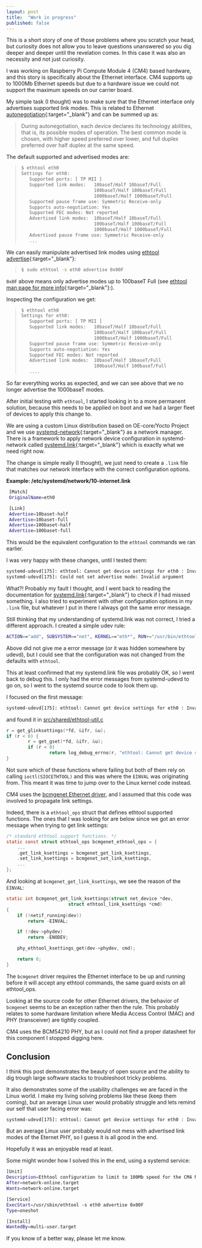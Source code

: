 ```yaml
---
layout: post
title:  "Work in progress"
published: false
---
```


This is a short story of one of those problems where you scratch your head, but
curiosity does not allow you to leave questions unanswered so you dig deeper
and deeper until the revelation comes. In this case it was also an necessity
and not just curiosity.

I was working on Raspberry Pi Compute Module 4 (CM4) based hardware, and this
story is specifically about the Ethernet interface. CM4 supports up to 1000Mb
Ethernet speeds but due to a hardware issue we could not support the maximum
speeds on our carrier board.

My simple task (I thought) was to make sure that the Ethernet interface only
advertises supported link modes. This is related to Ethernet
[autonegotiation](https://en.wikipedia.org/wiki/Autonegotiation){:target="_blank"}
and can be summed up as:

> During autonegotiation, each device declares its technology abilities, that
> is, its possible modes of operation. The best common mode is chosen, with
> higher speed preferred over lower, and full duplex preferred over half duplex
> at the same speed.

The default supported and advertised modes are:

>```bash
>$ ethtool eth0
>Settings for eth0:
>    Supported ports: [ TP MII ]
>    Supported link modes:   10baseT/Half 10baseT/Full
>                            100baseT/Half 100baseT/Full
>                            1000baseT/Half 1000baseT/Full
>    Supported pause frame use: Symmetric Receive-only
>    Supports auto-negotiation: Yes
>    Supported FEC modes: Not reported
>    Advertised link modes:  10baseT/Half 10baseT/Full
>                            100baseT/Half 100baseT/Full
>                            1000baseT/Half 1000baseT/Full
>    Advertised pause frame use: Symmetric Receive-only
>    ...
>```

We can easily manipulate advertised link modes using
[ethtool advertise](https://man7.org/linux/man-pages/man8/ethtool.8.html){:target="_blank"}:

> ```bash
>$ sudo ethtool -s eth0 advertise 0x00F
> ```

`0x0F` above means only advertise modes up to 100baseT Full
(see [ethtool man page for more info](https://man7.org/linux/man-pages/man8/ethtool.8.html){:target="_blank"}:).

Inspecting the configuration we get:

>```bash
>$ ethtool eth0
>Settings for eth0:
>    Supported ports: [ TP MII ]
>    Supported link modes:   10baseT/Half 10baseT/Full
>                            100baseT/Half 100baseT/Full
>                            1000baseT/Half 1000baseT/Full
>    Supported pause frame use: Symmetric Receive-only
>    Supports auto-negotiation: Yes
>    Supported FEC modes: Not reported
>    Advertised link modes:  10baseT/Half 10baseT/Full
>                            100baseT/Half 100baseT/Full
>    ....
>```

So far everything works as expected, and we can see above that we no longer
advertise the 1000baseT modes.

After initial testing with `ethtool`, I started looking in to a more permanent
solution, because this needs to be applied on boot and we had a larger fleet of
devices to apply this change to.

We are using a custom Linux distribution based on OE-core/Yocto Project and we
use
[systemd-network](https://www.freedesktop.org/software/systemd/man/systemd.network.html){:target="_blank"}
as a network manager. There is a framework to apply network device configuration
in systemd-network called [systemd.link](https://www.freedesktop.org/software/systemd/man/systemd.link.html){:target="_blank"}
which is exactly what we need right now.

The change is simple really (I thought), we just need to create a `.link` file
that matches our network interface with the correct configuration options.

**Example: /etc/systemd/network/10-internet.link**

```bash
 [Match]
 OriginalName=eth0

 [Link]
 Advertise=10baset-half
 Advertise=10baset-full
 Advertise=100baset-half
 Advertise=100baset-full
```

This would be the equivalent configuration to the `ethtool` commands we ran
earlier.

I was very happy with these changes, until I tested them:

```bash
systemd-udevd[175]: ethtool: Cannot get device settings for eth0 : Invalid argument
systemd-udevd[175]: Could not set advertise mode: Invalid argument
```

What?! Probably my fault I thought, and I went back to reading the documentation
for [systemd.link](https://www.freedesktop.org/software/systemd/man/systemd.link.html){:target="_blank"}
to check if I had missed something. I also tried to experiment with other
configuration options in my `.link` file, but whatever I put in there I always
got the same error message.

Still thinking that my understanding of systemd.link was not correct, I tried
a different approach. I created a simple udev rule:

```bash
ACTION=="add", SUBSYSTEM=="net", KERNEL=="eth*", RUN+="/usr/bin/ethtool -s $name advertise 0x00F"
```

Above did not give me a error message (or it was hidden somewhere by udevd),
but I could see that the configuration was not changed from the defaults with
`ethtool`.

This at least confirmed that my systemd.link file was probably OK, so I went
back to debug this. I only had the error messages from systemd-udevd to go on,
so I went to the systemd source code to look them up.

I focused on the first message:

```bash
systemd-udevd[175]: ethtool: Cannot get device settings for eth0 : Invalid argument
```

and found it in [src/shared/ethtool-util.c](https://github.com/systemd/systemd/blob/f533135c6ce8de641ebf9cdf8deb53faa723479f/src/shared/ethtool-util.c#L974)


```C
r = get_glinksettings(*fd, &ifr, &u);
if (r < 0) {
        r = get_gset(*fd, &ifr, &u);
        if (r < 0)
                return log_debug_errno(r, "ethtool: Cannot get device settings for %s : %m", ifname);
}
```

Not sure which of these functions where failing but both of them rely on calling
`ioctl(SIOCETHTOOL)` and this was where the `EINVAL` was originating from. This
meant it was time to jump over to the Linux kernel code instead.

CM4 uses the
[bcmgenet Ethernet driver](https://github.com/torvalds/linux/blob/master/drivers/net/ethernet/broadcom/genet/bcmgenet.c),
and I assumed that this code was involved to propagate link settings.

Indeed, there is a `ethtool_ops` struct that defines ethtool supported functions.
The ones that I was looking for are below since we got an error message when
trying to get link settings:

```C
/* standard ethtool support functions. */
static const struct ethtool_ops bcmgenet_ethtool_ops = {
    ...
    .get_link_ksettings = bcmgenet_get_link_ksettings,
    .set_link_ksettings = bcmgenet_set_link_ksettings,
    ...
};
```

And looking at `bcmgenet_get_link_ksettings`, we see the reason of the `EINVAL`:

```C
static int bcmgenet_get_link_ksettings(struct net_device *dev,
                       struct ethtool_link_ksettings *cmd)
{
    if (!netif_running(dev))
        return -EINVAL;

    if (!dev->phydev)
        return -ENODEV;

    phy_ethtool_ksettings_get(dev->phydev, cmd);

    return 0;
}
```

The `bcmgenet` driver requires the Ethernet interface to be up and running
before it will accept any ethtool commands, the same guard exists on all
ethtool_ops.

Looking at the source code for other Ethernet drivers, the behavior of
`bcmgenet` seems to be an exception rather then the rule. This probably relates
to some hardware limitation where Media Access Control (MAC) and PHY
(transceiver) are tightly coupled.

CM4 uses the BCM54210 PHY, but as I could not find a proper datasheet for this
component I stopped digging here.

## Conclusion

I think this post demonstrates the beauty of open source and the ability to
dig trough large software stacks to troubleshoot tricky problems.

It also demonstrates some of the usability challenges we are faced in the Linux
world. I make my living solving problems like these (keep them coming), but
an average Linux user would probably struggle and lets remind our self that
user facing error was:

```bash
systemd-udevd[175]: ethtool: Cannot get device settings for eth0 : Invalid argument
```

But an average Linux user probably would not mess with advertised link modes of
the Eternet PHY, so I guess it is all good in the end.

Hopefully it was an enjoyable read at least.

Some might wonder how I solved this in the end, using a systemd service:

```bash
[Unit]
Description=Ethtool configuration to limit to 100Mb speed for the CM4 MAC/PHY
After=network-online.target
Wants=network-online.target

[Service]
ExecStart=/usr/sbin/ethtool -s eth0 advertise 0x00F
Type=oneshot

[Install]
WantedBy=multi-user.target

```

If you know of a better way, please let me know.
